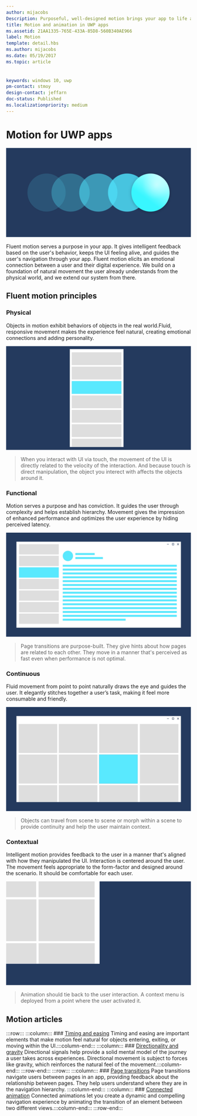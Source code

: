 ```yaml
---
author: mijacobs
Description: Purposeful, well-designed motion brings your app to life and makes the experience feel crafted and polished. Help users understand context changes, and tie experiences together with visual transitions.
title: Motion and animation in UWP apps
ms.assetid: 21AA1335-765E-433A-85D8-560B340AE966
label: Motion
template: detail.hbs
ms.author: mijacobs
ms.date: 05/19/2017
ms.topic: article


keywords: windows 10, uwp
pm-contact: stmoy
design-contact: jeffarn
doc-status: Published
ms.localizationpriority: medium
---
```


# Motion for UWP apps

![hero image](images/header-motion2.svg)

Fluent motion serves a purpose in your app. It gives intelligent feedback based on the user's behavior, keeps the UI feeling alive, and guides the user's navigation through your app. Fluent motion elicits an emotional connection between a user and their digital experience. We build on a foundation of natural movement the user already understands from the physical world, and we extend our system from there.

## Fluent motion principles

### Physical

Objects in motion exhibit behaviors of objects in the real world.​ Fluid, responsive movement makes the experience feel natural, creating emotional connections and adding personality.

![UI example of physical motion](images/Physical.gif)
> When you interact with UI via touch, the movement of the UI is directly related to the velocity of the interaction. And because touch is direct manipulation, the object you interect with affects the objects around it.

### Functional

Motion serves a purpose and has conviction. It guides the user through complexity and helps establish hierarchy. Movement gives the impression of enhanced performance and optimizes the user experience by hiding perceived latency.

![UI example of functional motion](images/functional.gif)
> Page transitions are purpose-built. They give hints about how pages are related to each other. They move in a manner that's perceived as fast even when performance is not optimal.

### Continuous

Fluid movement from point to point naturally draws the eye and guides the user.​ It elegantly stitches together a user’s task, making it feel more consumable and friendly.

![UI example of continuous motion](images/continuous3.gif)
> Objects can travel from scene to scene or morph within a scene to provide continuity and help the user maintain context.

### Contextual

Intelligent motion provides feedback to the user in a manner that's aligned with how they manipulated the UI. Interaction is centered around the user.​ The movement feels appropriate to the form-factor and designed around the scenario.​ It should be comfortable for each user.​

![UI example of contextual motion](images/Contextual.gif)
> Animation should tie back to the user interaction. A context menu is deployed from a point where the user activated it. 

## Motion articles

:::row:::
    :::column:::
        ### [Timing and easing](timing-and-easing.md)
        Timing and easing are important elements that make motion feel natural for objects entering, exiting, or moving within the UI.​
    :::column-end:::
    :::column:::
        ### [Directionality and gravity](directionality-and-gravity.md)
        Directional signals help provide a solid mental model of the journey a user takes across experiences. Directional movement is subject to forces like gravity, which reinforces the natural feel of the movement.​
    :::column-end:::
:::row-end:::
:::row:::
    :::column:::
        ### [Page transitions](page-transitions.md)
        Page transitions navigate users between pages in an app, providing feedback about the relationship between pages. They help users understand where they are in the navigation hierarchy.
    :::column-end:::
    :::column:::
        ### [Connected animation](connected-animation.md)
        Connected animations let you create a dynamic and compelling navigation experience by animating the transition of an element between two different views.​
    :::column-end:::
:::row-end:::
